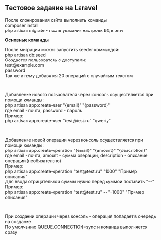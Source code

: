 <h2>Тестовое задание на Laravel</h2>

<p>После клонирования сайта выполнить команды:<br>
composer install<br>
php artisan migrate - после указания настроек БД в .env
</p>

<p><b>Основные команды</b></p>
<p>После миграции можно запустить seeder коммандой:<br>
php artisan db:seed<br>
Создается пользователь с доступами:<br>
test@example.com<br>
password<br>
Так же к нему добавятся 20 операций с случайным текстом
</p>
<br>
<p>Добавление нового пользователя через консоль осуществляется при помощи команды:
<br>
php artisan app:create-user "{email}" "{password}"<br>
где email - почта, password - пароль<br>
Пример:<br>
php artisan app:create-user "test@test.ru" "qwerty"
</p>
<br>
<p>Добавление новой операции через консоль осуществляется при помощи команды:<br>
php artisan app:create-operation "{email}" "{amount}" "{description}"<br>
где email - почта, amount - сумма операции, description - описание операции (необязательно)<br>
Пример:<br>
php artisan app:create-operation "test@test.ru" "1000" "Пример описания"<br>
Для ввода отрицательной суммы нужно перед суммой поставить "--"<br>
Пример:<br>
php artisan app:create-operation "test@test.ru" -- "-1000" "Пример описания"
</p>
<br>
<p>При создании операции через консоль - операция попадает в очередь на создание<br>
По умолчанию QUEUE_CONNECTION=sync и команда выполняется сразу
</p>
